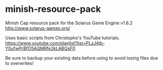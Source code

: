 # minish-resource-pack

Minish Cap resource pack for the Solarus Game Engine v1.6.2 http://www.solarus-games.org/

Uses basic scripts from Christopho's YouTube tutorials. https://www.youtube.com/playlist?list=PLzJ4jb-Y0ufwPrBfO5AQMRfe2kLABQsF0

Be sure to backup your existing data before using to avoid losing files due to overwrites!
